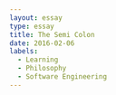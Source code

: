 ```yaml
---
layout: essay
type: essay
title: The Semi Colon
date: 2016-02-06
labels:
  - Learning
  - Philosophy
  - Software Engineering
---
```




